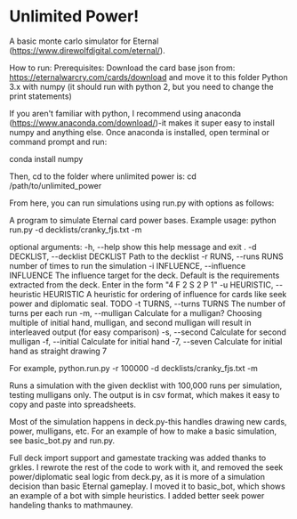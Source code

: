 # Unlimited Power!

A basic monte carlo simulator for Eternal (https://www.direwolfdigital.com/eternal/).

How to run:
Prerequisites:
Download the card base json from: https://eternalwarcry.com/cards/download and move it to this folder
Python 3.x with numpy (it should run with python 2, but you need to change the print statements)

If you aren't familiar with python, I recommend using anaconda (https://www.anaconda.com/download/)-it makes it super easy to install numpy and anything else.  Once anaconda is installed, open terminal or command prompt and run:

conda install numpy 

Then, cd to the folder where unlimited power is:
cd /path/to/unlimited_power

From here, you can run simulations using run.py with options as follows:


A program to simulate Eternal card power bases. Example usage: python run.py
-d decklists/cranky_fjs.txt -m

optional arguments:
  -h, --help            show this help message and exit . 
  -d DECKLIST, --decklist DECKLIST
                        Path to the decklist
  -r RUNS, --runs RUNS  number of times to run the simulation
  -i INFLUENCE, --influence INFLUENCE
                        The influence target for the deck. Default is the
                        requirements extracted from the deck. Enter in the
                        form "4 F 2 S 2 P 1"
  -u HEURISTIC, --heuristic HEURISTIC
                        A heuristic for ordering of influence for cards like
                        seek power and diplomatic seal. TODO
  -t TURNS, --turns TURNS
                        The number of turns per each run
  -m, --mulligan        Calculate for a mulligan? Choosing multiple of initial
                        hand, mulligan, and second mulligan will result in
                        interleaved output (for easy comparison)
  -s, --second          Calculate for second mulligan
  -f, --initial         Calculate for initial hand
  -7, --seven           Calculate for initial hand as straight drawing 7

For example, python.run.py -r 100000  -d decklists/cranky_fjs.txt -m

Runs a simulation with the given decklist with 100,000 runs per simulation, testing mulligans only.  The output is in csv format, which makes it easy to copy and paste into spreadsheets.


Most of the simulation happens in deck.py-this handles drawing new cards, power, mulligans, etc.  For an example of how to make a basic simulation, see basic_bot.py and run.py.

Full deck import support and gamestate tracking was added thanks to grkles.  I rewrote the rest of the code to work with it, and removed the seek power/diplomatic seal logic from deck.py, as it is more of a simulation decision than basic Eternal gameplay.  I moved it to basic_bot, which shows an example of a bot with simple heuristics.  I added better seek power handeling thanks to mathmauney.
